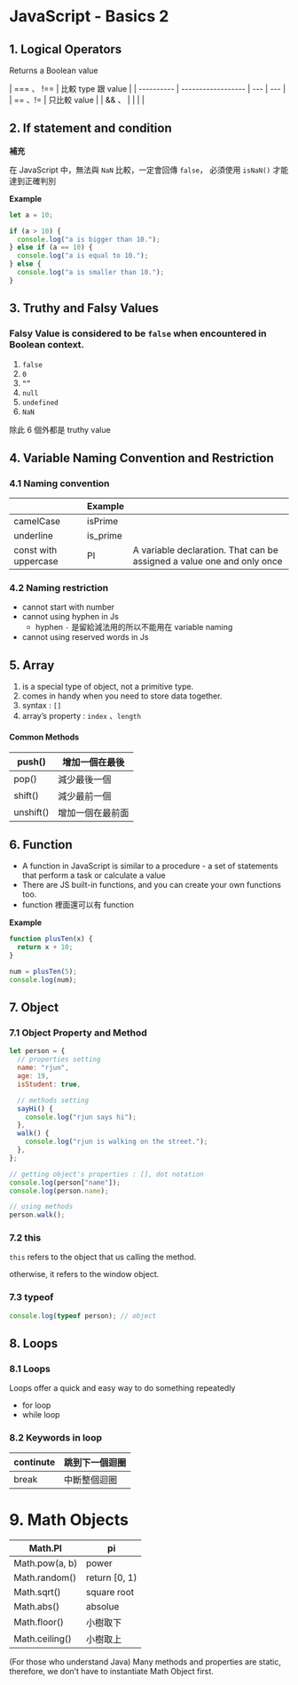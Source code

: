 # JavaScript - Basics 2

## 1. Logical Operators

Returns a Boolean value

| === 、 !== | 比較 type 跟 value |
| ---------- | ------------------ | --- | --- |
| == 、!=    | 只比較 value       |
| && 、      |                    |     |     |

## 2. If statement and condition

**補充**

在 JavaScript 中，無法與 `NaN` 比較，一定會回傳 `false`，
必須使用 `isNaN()` 才能達到正確判別

**Example**

```jsx
let a = 10;

if (a > 10) {
  console.log("a is bigger than 10.");
} else if (a == 10) {
  console.log("a is equal to 10.");
} else {
  console.log("a is smaller than 10.");
}
```

## 3. Truthy and Falsy Values

### Falsy Value is considered to be `false` when encountered in Boolean context.

1. `false`
2. `0`
3. `“”`
4. `null`
5. `undefined`
6. `NaN`

除此 6 個外都是 truthy value

## 4. Variable Naming Convention and Restriction

### 4.1 Naming convention

|                      | Example  |                                                                        |
| -------------------- | -------- | ---------------------------------------------------------------------- |
| camelCase            | isPrime  |                                                                        |
| underline            | is_prime |                                                                        |
| const with uppercase | PI       | A variable declaration. That can be assigned a value one and only once |

### 4.2 Naming restriction

- cannot start with number
- cannot using hyphen in Js
  - hyphen `-` 是留給減法用的所以不能用在 variable naming
- cannot using reserved words in Js

## 5. Array

1. is a special type of object, not a primitive type.
2. comes in handy when you need to store data together.
3. syntax : `[]`
4. array’s property : `index` 、`length`

#### Common Methods

| push()    | 增加一個在最後   |
| --------- | ---------------- |
| pop()     | 減少最後一個     |
| shift()   | 減少最前一個     |
| unshift() | 增加一個在最前面 |

## 6. Function

- A function in JavaScript is similar to a procedure - a set of statements that perform a task or calculate a value
- There are JS built-in functions, and you can create your own functions too.
- function 裡面還可以有 function

**Example**

```jsx
function plusTen(x) {
  return x + 10;
}

num = plusTen(5);
console.log(num);
```

## 7. Object

### 7.1 Object Property and Method

```jsx
let person = {
  // properties setting
  name: "rjun",
  age: 19,
  isStudent: true,

  // methods setting
  sayHi() {
    console.log("rjun says hi");
  },
  walk() {
    console.log("rjun is walking on the street.");
  },
};

// getting object's properties : [], dot notation
console.log(person["name"]);
console.log(person.name);

// using methods
person.walk();
```

### 7.2 this

`this` refers to the object that us calling the method.

otherwise, it refers to the window object.

### 7.3 typeof

```jsx
console.log(typeof person); // object
```

## 8. Loops

### 8.1 Loops

Loops offer a quick and easy way to do something repeatedly

- for loop
- while loop

### 8.2 Keywords in loop

| continute | 跳到下一個迴圈 |
| --------- | -------------- |
| break     | 中斷整個迴圈   |

# 9. Math Objects

| Math.PI        | pi            |
| -------------- | ------------- |
| Math.pow(a, b) | power         |
| Math.random()  | return [0, 1) |
| Math.sqrt()    | square root   |
| Math.abs()     | absolue       |
| Math.floor()   | 小樹取下      |
| Math.ceiling() | 小樹取上      |

(For those who understand Java) Many methods and properties are static, therefore, we don’t have to instantiate Math Object first.
